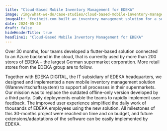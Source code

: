 ```yaml
---
title: "Cloud-Based Mobile Inventory Management for EDEKA"
image: /img/what-we-do/case-studies/cloud-based-mobile-inventory-management-for-edeka.webp
imageAlt: "freiheit.com built an inventory management solution for a supermarket that simplified daily work of thousands of EDEKA employees."
date: 2024-05-20
draft: false
hideHeaderTitle: true
headline1: "Cloud-Based Mobile Inventory Management for EDEKA"
---
```


Over 30 months, four teams developed a flutter-based solution connected to an Azure backend in the cloud, that is currently used by more than 200 stores of EDEKA – the largest German supermarket corporation. More retail stores from the EDEKA group are to follow.

Together with EDEKA DIGITAL, the IT subsidiary of EDEKA headquarters, we designed and implemented a new mobile inventory management solution (Warenwirtschaftssystem) to support all processes in their supermarkets. Our mission was to replace the outdated offline-only version developed by a third party. Daily deployments enable the teams to rapidly implement user feedback. The improved user experience simplified the daily work of thousands of EDEKA employees using the new solution. All milestones of this 30-months project were reached on time and on budget, and future extensions/adaptations of the software can be easily implemented by EDEKA.
